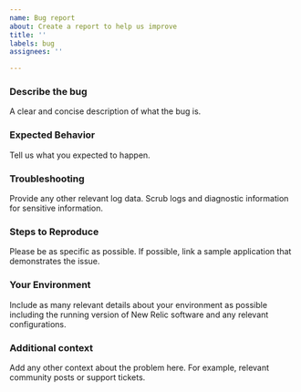 ```yaml
---
name: Bug report
about: Create a report to help us improve
title: ''
labels: bug
assignees: ''

---
```


### Describe the bug
A clear and concise description of what the bug is.

### Expected Behavior
Tell us what you expected to happen.

### Troubleshooting
Provide any other relevant log data. Scrub logs and diagnostic information for sensitive information.

### Steps to Reproduce
Please be as specific as possible. If possible, link a sample application that demonstrates the issue.

### Your Environment
Include as many relevant details about your environment as possible including the running version of New Relic software and any relevant configurations.

### Additional context
Add any other context about the problem here. For example, relevant community posts or support tickets.
